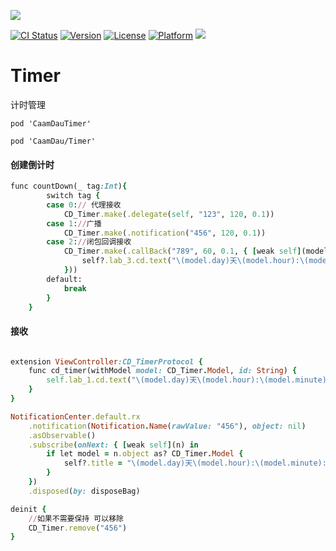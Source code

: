 <p>
  <img src="https://github.com/liucaide/Images/blob/master/CaamDau/caamdau.png" align=centre />
</p>

[![CI Status](https://img.shields.io/travis/CaamDau/Timer.svg?style=flat)](https://travis-ci.org/CaamDau/Timer)
[![Version](https://img.shields.io/cocoapods/v/CaamDauTimer.svg?style=flat)](https://cocoapods.org/pods/CaamDauTimer)
[![License](https://img.shields.io/cocoapods/l/CaamDauTimer.svg?style=flat)](https://cocoapods.org/pods/CaamDauTimer)
[![Platform](https://img.shields.io/cocoapods/p/CaamDauTimer.svg?style=flat)](https://cocoapods.org/pods/CaamDauTimer)
[![](https://img.shields.io/badge/Swift-4.0~5.0-orange.svg?style=flat)](https://cocoapods.org/pods/CaamDauTimer)

# Timer
计时管理

```
pod 'CaamDauTimer'

pod 'CaamDau/Timer'
```

#### 创建倒计时
```ruby
func countDown(_ tag:Int){
        switch tag {
        case 0:// 代理接收
            CD_Timer.make(.delegate(self, "123", 120, 0.1))
        case 1://广播
            CD_Timer.make(.notification("456", 120, 0.1))
        case 2://闭包回调接收
            CD_Timer.make(.callBack("789", 60, 0.1, { [weak self](model) in
                self?.lab_3.cd.text("\(model.day)天\(model.hour):\(model.minute):\(model.second):\(model.millisecond/100)")
            }))
        default:
            break
        }
    }
```

#### 接收
```ruby

extension ViewController:CD_TimerProtocol {
    func cd_timer(withModel model: CD_Timer.Model, id: String) {
        self.lab_1.cd.text("\(model.day)天\(model.hour):\(model.minute):\(model.second):\(model.millisecond/100)")
    }
}

NotificationCenter.default.rx
    .notification(Notification.Name(rawValue: "456"), object: nil)
    .asObservable()
    .subscribe(onNext: { [weak self](n) in
        if let model = n.object as? CD_Timer.Model {
            self?.title = "\(model.day)天\(model.hour):\(model.minute):\(model.second)"
        }
    })
    .disposed(by: disposeBag)

deinit {
    //如果不需要保持 可以移除
    CD_Timer.remove("456")
}
```
